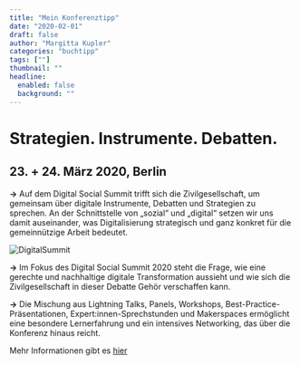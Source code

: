 ```yaml
---
title: "Mein Konferenztipp"
date: "2020-02-01"
draft: false
author: "Margitta Kupler"
categories: "buchtipp"
tags: [""]
thumbnail: ""
headline:
  enabled: false
  background: ""
---
```


# Strategien. Instrumente. Debatten.  

## 23. + 24. März 2020, Berlin

**→** Auf dem Digital Social Summit trifft sich die Zivilgesellschaft, um
gemeinsam über digitale Instrumente, Debatten und Strategien zu sprechen. An
der Schnittstelle von „sozial“ und „digital“ setzen wir uns damit auseinander,
was Digitalisierung strategisch und ganz konkret für die gemeinnützige Arbeit
bedeutet.

<!--more-->

![DigitalSummit](/images/2020/03_buchtipp_digitalsummit.png)

**→** Im Fokus des Digital Social Summit 2020 steht die Frage, wie eine
gerechte und nachhaltige digitale Transformation aussieht und wie sich die
Zivilgesellschaft in dieser Debatte Gehör verschaffen kann.

**→** Die Mischung aus Lightning Talks, Panels, Workshops, Best-Practice-
Präsentationen, Expert:innen-Sprechstunden und Makerspaces ermöglicht eine
besondere Lernerfahrung und ein intensives Networking, das über die Konferenz
hinaus reicht.

Mehr Informationen gibt es [hier](https://digital-social-summit.de "Digital
Summit")


